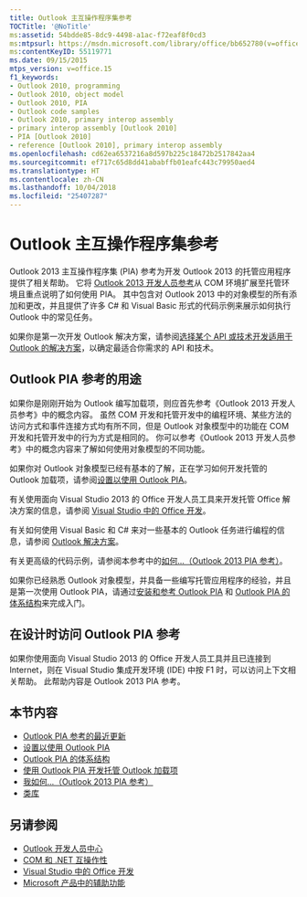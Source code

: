 ```yaml
---
title: Outlook 主互操作程序集参考
TOCTitle: '@NoTitle'
ms:assetid: 54bdde85-8dc9-4498-a1ac-f72eaf8f0cd3
ms:mtpsurl: https://msdn.microsoft.com/library/office/bb652780(v=office.15)
ms:contentKeyID: 55119771
ms.date: 09/15/2015
mtps_version: v=office.15
f1_keywords:
- Outlook 2010, programming
- Outlook 2010, object model
- Outlook 2010, PIA
- Outlook code samples
- Outlook 2010, primary interop assembly
- primary interop assembly [Outlook 2010]
- PIA [Outlook 2010]
- reference [Outlook 2010], primary interop assembly
ms.openlocfilehash: cd62ea6537216a8d597b225c18472b2517842aa4
ms.sourcegitcommit: ef717c65d8dd41ababffb01eafc443c79950aed4
ms.translationtype: HT
ms.contentlocale: zh-CN
ms.lasthandoff: 10/04/2018
ms.locfileid: "25407287"
---
```

# <a name="outlook-primary-interop-assembly-reference"></a>Outlook 主互操作程序集参考

Outlook 2013 主互操作程序集 (PIA) 参考为开发 Outlook 2013 的托管应用程序提供了相关帮助。 它将 [Outlook 2013 开发人员参考](https://docs.microsoft.com/office/vba/api/overview/outlook)从 COM 环境扩展至托管环境且重点说明了如何使用 PIA。 其中包含对 Outlook 2013 中的对象模型的所有添加和更改，并且提供了许多 C\# 和 Visual Basic 形式的代码示例来展示如何执行 Outlook 中的常见任务。

如果你是第一次开发 Outlook 解决方案，请参阅[选择某个 API 或技术开发适用于 Outlook 的解决方案](../selecting-an-api-or-technology-for-developing-solutions-for-outlook.md)，以确定最适合你需求的 API 和技术。

## <a name="purpose-of-the-outlook-pia-reference"></a>Outlook PIA 参考的用途

如果你是刚刚开始为 Outlook 编写加载项，则应首先参考《Outlook 2013 开发人员参考》中的概念内容。 虽然 COM 开发和托管开发中的编程环境、某些方法的访问方式和事件连接方式均有所不同，但是 Outlook 对象模型中的功能在 COM 开发和托管开发中的行为方式是相同的。 你可以参考《Outlook 2013 开发人员参考》中的概念内容来了解如何使用对象模型的不同功能。

如果你对 Outlook 对象模型已经有基本的了解，正在学习如何开发托管的 Outlook 加载项，请参阅[设置以使用 Outlook PIA](setting-up-to-use-the-outlook-pia.md)。 

有关使用面向 Visual Studio 2013 的 Office 开发人员工具来开发托管 Office 解决方案的信息，请参阅 [Visual Studio 中的 Office 开发](https://docs.microsoft.com/visualstudio/vsto/office-and-sharepoint-development-in-visual-studio?view=vs-2017)。 

有关如何使用 Visual Basic 和 C\# 来对一些基本的 Outlook 任务进行编程的信息，请参阅 [Outlook 解决方案](https://docs.microsoft.com/visualstudio/vsto/outlook-solutions?view=vs-2017)。 

有关更高级的代码示例，请参阅本参考中的[如何...（Outlook 2013 PIA 参考）](how-do-i-outlook-2013-pia-reference.md)。

如果你已经熟悉 Outlook 对象模型，并具备一些编写托管应用程序的经验，并且是第一次使用 Outlook PIA，请通过[安装和参考 Outlook PIA](installing-and-referencing-the-outlook-pia.md) 和 [Outlook PIA 的体系结构](architecture-of-the-outlook-pia.md)来完成入门。

## <a name="accessing-the-outlook-pia-reference-in-design-time"></a>在设计时访问 Outlook PIA 参考

如果你使用面向 Visual Studio 2013 的 Office 开发人员工具并且已连接到 Internet，则在 Visual Studio 集成开发环境 (IDE) 中按 F1 时，可以访问上下文相关帮助。 此帮助内容是 Outlook 2013 PIA 参考。

## <a name="in-this-section"></a>本节内容

- [Outlook PIA 参考的最近更新](what-s-new-in-the-outlook-pia-reference.md)
- [设置以使用 Outlook PIA](setting-up-to-use-the-outlook-pia.md)
- [Outlook PIA 的体系结构](architecture-of-the-outlook-pia.md)
- [使用 Outlook PIA 开发托管 Outlook 加载项](developing-managed-outlook-add-ins-using-the-outlook-pia.md)
- [我如何...（Outlook 2013 PIA 参考）](how-do-i-outlook-2013-pia-reference.md)
- [类库](https://docs.microsoft.com/dotnet/api/microsoft.office.interop.outlook?view=outlook-pia)

## <a name="see-also"></a>另请参阅

- [Outlook 开发人员中心](../outlook-home.md)
- [COM 和 .NET 互操作性](https://www.apress.com/us/book/9781590590119)
- [Visual Studio 中的 Office 开发](https://docs.microsoft.com/visualstudio/vsto/office-and-sharepoint-development-in-visual-studio?view=vs-2017)
- [Microsoft 产品中的辅助功能](https://www.microsoft.com/en-us/accessibility/)

